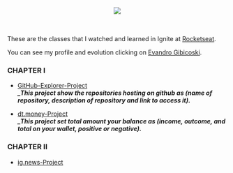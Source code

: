 <div align="center">
  <img src="https://github.com/gibifyofficial/Ignite-ReactJS/blob/main/01-github-explorer/public/Capa.png" />
</div>
<br> <br>

These are the classes that I watched and learned in Ignite at [Rocketseat](https://rocketseat.com.br/).

You can see my profile and evolution clicking on [Evandro Gibicoski](https://app.rocketseat.com.br/me/gibifyofficial).

### CHAPTER I

* [GitHub-Explorer-Project](https://github.com/gibify/Ignite-ReactJS/tree/main/01-github-explorer) <br/>
***_This project show the repositories hosting on github as (name of repository, description of repository and link to access it).*** 

* [dt.money-Project](https://github.com/gibify/td.money-ignite) <br/>
***_This project set total amount your balance as (income, outcome, and total on your wallet, positive or negative).*** 

### CHAPTER II

* [ig.news-Project](https://github.com/gibify/ig.news-ignite)




